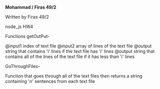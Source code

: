 **Mohammad / Firas 49/2**

Written by Firas 49/2

node_js
HW4

Functions
 getOutPut-



@input1 index of text file
 @input2 array of lines of the text file
 @output string that contains 'i' lines if the text file has 'i' lines
 @output string that contains all of the lines of the text file if it has less than 'i' lines




GoThroughFiles-



Function that goes through all of the text files then returns a string containing 'n' sentences from each
text file
